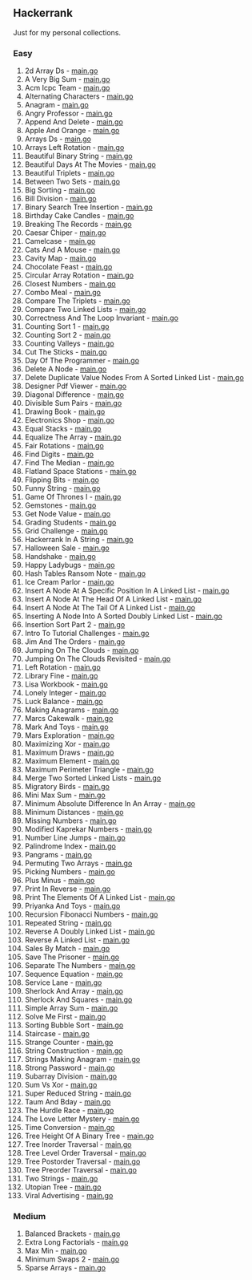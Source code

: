 ## Hackerrank

Just for my personal collections.

<!-- start dictionary -->

### Easy 
1. 2d Array Ds - [main.go](easy/2d-array-ds/main.go)
2. A Very Big Sum - [main.go](easy/a-very-big-sum/main.go)
3. Acm Icpc Team - [main.go](easy/acm-icpc-team/main.go)
4. Alternating Characters - [main.go](easy/alternating-characters/main.go)
5. Anagram - [main.go](easy/anagram/main.go)
6. Angry Professor - [main.go](easy/angry-professor/main.go)
7. Append And Delete - [main.go](easy/append-and-delete/main.go)
8. Apple And Orange - [main.go](easy/apple-and-orange/main.go)
9. Arrays Ds - [main.go](easy/arrays-ds/main.go)
10. Arrays Left Rotation - [main.go](easy/arrays-left-rotation/main.go)
11. Beautiful Binary String - [main.go](easy/beautiful-binary-string/main.go)
12. Beautiful Days At The Movies - [main.go](easy/beautiful-days-at-the-movies/main.go)
13. Beautiful Triplets - [main.go](easy/beautiful-triplets/main.go)
14. Between Two Sets - [main.go](easy/between-two-sets/main.go)
15. Big Sorting - [main.go](easy/big-sorting/main.go)
16. Bill Division - [main.go](easy/bill-division/main.go)
17. Binary Search Tree Insertion - [main.go](easy/binary-search-tree-insertion/main.go)
18. Birthday Cake Candles - [main.go](easy/birthday-cake-candles/main.go)
19. Breaking The Records - [main.go](easy/breaking-the-records/main.go)
20. Caesar Chiper - [main.go](easy/caesar-chiper/main.go)
21. Camelcase - [main.go](easy/camelcase/main.go)
22. Cats And A Mouse - [main.go](easy/cats-and-a-mouse/main.go)
23. Cavity Map - [main.go](easy/cavity-map/main.go)
24. Chocolate Feast - [main.go](easy/chocolate-feast/main.go)
25. Circular Array Rotation - [main.go](easy/circular-array-rotation/main.go)
26. Closest Numbers - [main.go](easy/closest-numbers/main.go)
27. Combo Meal - [main.go](easy/combo-meal/main.go)
28. Compare The Triplets - [main.go](easy/compare-the-triplets/main.go)
29. Compare Two Linked Lists - [main.go](easy/compare-two-linked-lists/main.go)
30. Correctness And The Loop Invariant - [main.go](easy/correctness-and-the-loop-invariant/main.go)
31. Counting Sort 1 - [main.go](easy/counting-sort-1/main.go)
32. Counting Sort 2 - [main.go](easy/counting-sort-2/main.go)
33. Counting Valleys - [main.go](easy/counting-valleys/main.go)
34. Cut The Sticks - [main.go](easy/cut-the-sticks/main.go)
35. Day Of The Programmer - [main.go](easy/day-of-the-programmer/main.go)
36. Delete A Node - [main.go](easy/delete-a-node/main.go)
37. Delete Duplicate Value Nodes From A Sorted Linked List - [main.go](easy/delete-duplicate-value-nodes-from-a-sorted-linked-list/main.go)
38. Designer Pdf Viewer - [main.go](easy/designer-pdf-viewer/main.go)
39. Diagonal Difference - [main.go](easy/diagonal-difference/main.go)
40. Divisible Sum Pairs - [main.go](easy/divisible-sum-pairs/main.go)
41. Drawing Book - [main.go](easy/drawing-book/main.go)
42. Electronics Shop - [main.go](easy/electronics-shop/main.go)
43. Equal Stacks - [main.go](easy/equal-stacks/main.go)
44. Equalize The Array - [main.go](easy/equalize-the-array/main.go)
45. Fair Rotations - [main.go](easy/fair-rotations/main.go)
46. Find Digits - [main.go](easy/find-digits/main.go)
47. Find The Median - [main.go](easy/find-the-median/main.go)
48. Flatland Space Stations - [main.go](easy/flatland-space-stations/main.go)
49. Flipping Bits - [main.go](easy/flipping-bits/main.go)
50. Funny String - [main.go](easy/funny-string/main.go)
51. Game Of Thrones I - [main.go](easy/game-of-thrones-i/main.go)
52. Gemstones - [main.go](easy/gemstones/main.go)
53. Get Node Value - [main.go](easy/get-node-value/main.go)
54. Grading Students - [main.go](easy/grading-students/main.go)
55. Grid Challenge - [main.go](easy/grid-challenge/main.go)
56. Hackerrank In A String - [main.go](easy/hackerrank-in-a-string/main.go)
57. Halloween Sale - [main.go](easy/halloween-sale/main.go)
58. Handshake - [main.go](easy/handshake/main.go)
59. Happy Ladybugs - [main.go](easy/happy-ladybugs/main.go)
60. Hash Tables Ransom Note - [main.go](easy/hash-tables-ransom-note/main.go)
61. Ice Cream Parlor - [main.go](easy/ice-cream-parlor/main.go)
62. Insert A Node At A Specific Position In A Linked List - [main.go](easy/insert-a-node-at-a-specific-position-in-a-linked-list/main.go)
63. Insert A Node At The Head Of A Linked List - [main.go](easy/insert-a-node-at-the-head-of-a-linked-list/main.go)
64. Insert A Node At The Tail Of A Linked List - [main.go](easy/insert-a-node-at-the-tail-of-a-linked-list/main.go)
65. Inserting A Node Into A Sorted Doubly Linked List - [main.go](easy/inserting-a-node-into-a-sorted-doubly-linked-list/main.go)
66. Insertion Sort Part 2 - [main.go](easy/insertion-sort-part-2/main.go)
67. Intro To Tutorial Challenges - [main.go](easy/intro-to-tutorial-challenges/main.go)
68. Jim And The Orders - [main.go](easy/jim-and-the-orders/main.go)
69. Jumping On The Clouds - [main.go](easy/jumping-on-the-clouds/main.go)
70. Jumping On The Clouds Revisited - [main.go](easy/jumping-on-the-clouds-revisited/main.go)
71. Left Rotation - [main.go](easy/left-rotation/main.go)
72. Library Fine - [main.go](easy/library-fine/main.go)
73. Lisa Workbook - [main.go](easy/lisa-workbook/main.go)
74. Lonely Integer - [main.go](easy/lonely-integer/main.go)
75. Luck Balance - [main.go](easy/luck-balance/main.go)
76. Making Anagrams - [main.go](easy/making-anagrams/main.go)
77. Marcs Cakewalk - [main.go](easy/marcs-cakewalk/main.go)
78. Mark And Toys - [main.go](easy/mark-and-toys/main.go)
79. Mars Exploration - [main.go](easy/mars-exploration/main.go)
80. Maximizing Xor - [main.go](easy/maximizing-xor/main.go)
81. Maximum Draws - [main.go](easy/maximum-draws/main.go)
82. Maximum Element - [main.go](easy/maximum-element/main.go)
83. Maximum Perimeter Triangle - [main.go](easy/maximum-perimeter-triangle/main.go)
84. Merge Two Sorted Linked Lists - [main.go](easy/merge-two-sorted-linked-lists/main.go)
85. Migratory Birds - [main.go](easy/migratory-birds/main.go)
86. Mini Max Sum - [main.go](easy/mini-max-sum/main.go)
87. Minimum Absolute Difference In An Array - [main.go](easy/minimum-absolute-difference-in-an-array/main.go)
88. Minimum Distances - [main.go](easy/minimum-distances/main.go)
89. Missing Numbers - [main.go](easy/missing-numbers/main.go)
90. Modified Kaprekar Numbers - [main.go](easy/modified-kaprekar-numbers/main.go)
91. Number Line Jumps - [main.go](easy/number-line-jumps/main.go)
92. Palindrome Index - [main.go](easy/palindrome-index/main.go)
93. Pangrams - [main.go](easy/pangrams/main.go)
94. Permuting Two Arrays - [main.go](easy/permuting-two-arrays/main.go)
95. Picking Numbers - [main.go](easy/picking-numbers/main.go)
96. Plus Minus - [main.go](easy/plus-minus/main.go)
97. Print In Reverse - [main.go](easy/print-in-reverse/main.go)
98. Print The Elements Of A Linked List - [main.go](easy/print-the-elements-of-a-linked-list/main.go)
99. Priyanka And Toys - [main.go](easy/priyanka-and-toys/main.go)
100. Recursion Fibonacci Numbers - [main.go](easy/recursion-fibonacci-numbers/main.go)
101. Repeated String - [main.go](easy/repeated-string/main.go)
102. Reverse A Doubly Linked List - [main.go](easy/reverse-a-doubly-linked-list/main.go)
103. Reverse A Linked List - [main.go](easy/reverse-a-linked-list/main.go)
104. Sales By Match - [main.go](easy/sales-by-match/main.go)
105. Save The Prisoner - [main.go](easy/save-the-prisoner/main.go)
106. Separate The Numbers - [main.go](easy/separate-the-numbers/main.go)
107. Sequence Equation - [main.go](easy/sequence-equation/main.go)
108. Service Lane - [main.go](easy/service-lane/main.go)
109. Sherlock And Array - [main.go](easy/sherlock-and-array/main.go)
110. Sherlock And Squares - [main.go](easy/sherlock-and-squares/main.go)
111. Simple Array Sum - [main.go](easy/simple-array-sum/main.go)
112. Solve Me First - [main.go](easy/solve-me-first/main.go)
113. Sorting Bubble Sort - [main.go](easy/sorting-bubble-sort/main.go)
114. Staircase - [main.go](easy/staircase/main.go)
115. Strange Counter - [main.go](easy/strange-counter/main.go)
116. String Construction - [main.go](easy/string-construction/main.go)
117. Strings Making Anagram - [main.go](easy/strings-making-anagram/main.go)
118. Strong Password - [main.go](easy/strong-password/main.go)
119. Subarray Division - [main.go](easy/subarray-division/main.go)
120. Sum Vs Xor - [main.go](easy/sum-vs-xor/main.go)
121. Super Reduced String - [main.go](easy/super-reduced-string/main.go)
122. Taum And Bday - [main.go](easy/taum-and-bday/main.go)
123. The Hurdle Race - [main.go](easy/the-hurdle-race/main.go)
124. The Love Letter Mystery - [main.go](easy/the-love-letter-mystery/main.go)
125. Time Conversion - [main.go](easy/time-conversion/main.go)
126. Tree Height Of A Binary Tree - [main.go](easy/tree-height-of-a-binary-tree/main.go)
127. Tree Inorder Traversal - [main.go](easy/tree-inorder-traversal/main.go)
128. Tree Level Order Traversal - [main.go](easy/tree-level-order-traversal/main.go)
129. Tree Postorder Traversal - [main.go](easy/tree-postorder-traversal/main.go)
130. Tree Preorder Traversal - [main.go](easy/tree-preorder-traversal/main.go)
131. Two Strings - [main.go](easy/two-strings/main.go)
132. Utopian Tree - [main.go](easy/utopian-tree/main.go)
133. Viral Advertising - [main.go](easy/viral-advertising/main.go)


### Medium 
1. Balanced Brackets - [main.go](medium/balanced-brackets/main.go)
2. Extra Long Factorials - [main.go](medium/extra-long-factorials/main.go)
3. Max Min - [main.go](medium/max-min/main.go)
4. Minimum Swaps 2 - [main.go](medium/minimum-swaps-2/main.go)
5. Sparse Arrays - [main.go](medium/sparse-arrays/main.go)

<!-- end dictionary -->
